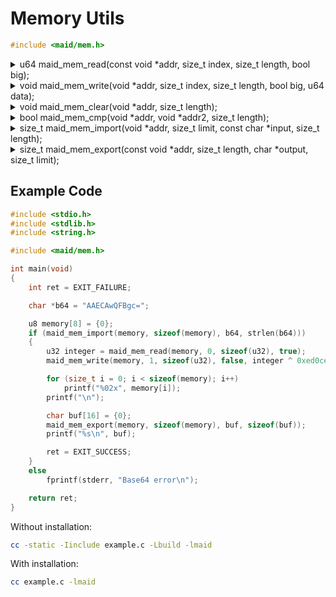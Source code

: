 <!---
 *  This file is part of libmaid
 *
 *  Libmaid is free software; you can redistribute it and/or
 *  modify it under the terms of the GNU Lesser General Public
 *  License as published by the Free Software Foundation; either
 *  version 2.1 of the License, or (at your option) any later version.
 *
 *  Libmaid is distributed in the hope that it will be useful,
 *  but WITHOUT ANY WARRANTY; without even the implied warranty of
 *  MERCHANTABILITY or FITNESS FOR A PARTICULAR PURPOSE.
 *  See the GNU Lesser General Public License for more details.
 *
 *  You should have received a copy of the GNU Lesser General Public
 *  License along with libmaid; if not, see <https://www.gnu.org/licenses/>.
--->

# Memory Utils

```c
#include <maid/mem.h>
```

<details>
<summary>u64 maid_mem_read(const void *addr, size_t index,
                           size_t length, bool big); </summary>
Reads integer from memory

### Parameters
| name   | description          |
|--------|----------------------|
| addr   | Memory to be read    |
| index  | Index of the item    |
| length | Length of every item |
| big    | Little/Big endianess |

### Return value
| case   | description   |
|--------|---------------|
| Always | Integer value |

</details>

<details>
<summary>void maid_mem_write(void *addr, size_t index,
                             size_t length, bool big, u64 data); </summary>
Writes integer to memory

### Parameters
| name   | description             |
|--------|-------------------------|
| addr   | Memory to be written on |
| index  | Index of the item       |
| length | Length of every item    |
| big    | Little/Big endianess    |
| data   | Integer value           |

</details>

<details>
<summary>void maid_mem_clear(void *addr, size_t length); </summary>
Clears memory

### Parameters
| name   | description          |
|--------|----------------------|
| addr   | Memory to be cleared |
| length | Length to clear      |

</details>

<details>
<summary>bool maid_mem_cmp(void *addr, void *addr2, size_t length); </summary>
Compares two blocks of memory

### Parameters
| name   | description       |
|--------|-------------------|
| addr   | Memory block 1    |
| addr2  | Memory block 2    |
| length | Length to compare |

### Return value
| case       | description |
|------------|-------------|
| Equal      | True        |
| Not Equal  | False       |

</details>

<details>
<summary>size_t maid_mem_import(void *addr, size_t limit,
                                const char *input, size_t length); </summary>
Imports base64 as memory

### Parameters
| name   | description            |
|--------|------------------------|
| addr   | Memory buffer          |
| limit  | Memory buffer limit    |
| input  | Base64 to be imported  |
| length | Length to be imported  |

### Return value
| case    | description |
|---------|-------------|
| Success | Bytes read  |
| Error   | 0           |

</details>

<details>
<summary>size_t maid_mem_export(const void *addr, size_t length,
                                char *output, size_t limit); </summary>
Exports memory as base64

### Parameters
| name   | description            |
|--------|------------------------|
| addr   | Memory to be exported  |
| length | Length to be exported  |
| output | Base64 buffer          |
| limit  | Base64 buffer limit    |

### Return value
| case   | description   |
|--------|---------------|
| Always | Bytes written |

</details>

## Example Code

```c
#include <stdio.h>
#include <stdlib.h>
#include <string.h>

#include <maid/mem.h>

int main(void)
{
    int ret = EXIT_FAILURE;

    char *b64 = "AAECAwQFBgc=";

    u8 memory[8] = {0};
    if (maid_mem_import(memory, sizeof(memory), b64, strlen(b64)))
    {
        u32 integer = maid_mem_read(memory, 0, sizeof(u32), true);
        maid_mem_write(memory, 1, sizeof(u32), false, integer ^ 0xed0cee0e);

        for (size_t i = 0; i < sizeof(memory); i++)
            printf("%02x", memory[i]);
        printf("\n");

        char buf[16] = {0};
        maid_mem_export(memory, sizeof(memory), buf, sizeof(buf));
        printf("%s\n", buf);

        ret = EXIT_SUCCESS;
    }
    else
        fprintf(stderr, "Base64 error\n");

    return ret;
}
```

Without installation:
```sh
cc -static -Iinclude example.c -Lbuild -lmaid
```

With installation:
```sh
cc example.c -lmaid
```
